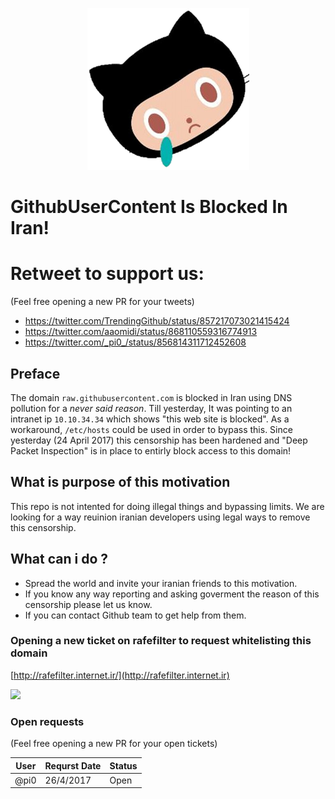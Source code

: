 <p align="center">
<a href="https://git.io/github_iran">
    <img src="https://github.com/pi0/github-is-blocked-in-iran/raw/master/banner.png" width="259px">
</a>
</p>

# GithubUserContent Is Blocked In Iran!

# Retweet to support us: 
(Feel free opening a new PR for your tweets)
 - https://twitter.com/TrendingGithub/status/857217073021415424
 - https://twitter.com/aaomidi/status/868110559316774913
 - https://twitter.com/_pi0_/status/856814311712452608


## Preface
The domain `raw.githubusercontent.com` is blocked in Iran using DNS pollution for  a *never said reason*.
Till yesterday, It was pointing to an intranet ip `10.10.34.34` which shows "this web site is blocked".
As a workaround, `/etc/hosts` could be used in order to bypass this.
Since yesterday (24 April 2017) this censorship has been hardened and "Deep Packet Inspection" is in place to entirly block access to this domain!

## What is purpose of this motivation
This repo is not intented for doing illegal things and bypassing limits. We are looking for a way reuinion iranian developers using legal ways to remove this censorship.

## What can i do ?
- Spread the world and invite your iranian friends to this motivation.
- If you know any way reporting and asking goverment the reason of this censorship please let us know.
- If you can contact Github team to get help from them.

### Opening a new ticket on rafefilter to request whitelisting this domain
[http://rafefilter.internet.ir/](http://rafefilter.internet.ir)

![](https://cloud.githubusercontent.com/assets/5158436/26498250/a205d67c-4243-11e7-944e-df44c921aed0.png)

### Open requests
(Feel free opening a new PR for your open tickets)

User  |  Requrst Date  | Status
------|----------------|---------
@pi0  | 26/4/2017      | Open
